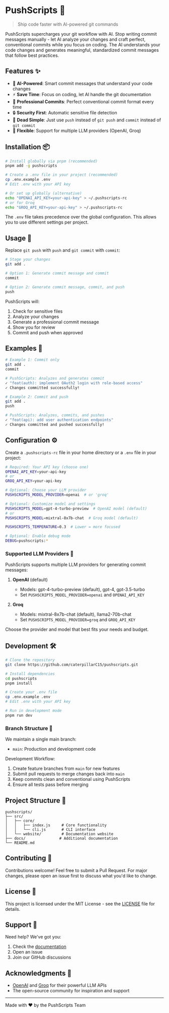 # PushScripts 🚀

> Ship code faster with AI-powered git commands

PushScripts supercharges your git workflow with AI. Stop writing commit messages manually - let AI analyze your changes and craft perfect, conventional commits while you focus on coding. The AI understands your code changes and generates meaningful, standardized commit messages that follow best practices.

## Features ✨

- 🧠 **AI-Powered**: Smart commit messages that understand your code changes
- ⚡ **Save Time**: Focus on coding, let AI handle the git documentation
- 📝 **Professional Commits**: Perfect conventional commit format every time
- 🔒 **Security First**: Automatic sensitive file detection
- 🚀 **Dead Simple**: Just use `push` instead of `git push` and `commit` instead of `git commit`
- 🔄 **Flexible**: Support for multiple LLM providers (OpenAI, Groq)

## Installation 📦

```bash
# Install globally via pnpm (recommended)
pnpm add -g pushscripts

# Create a .env file in your project (recommended)
cp .env.example .env
# Edit .env with your API key

# Or set up globally (alternative)
echo "OPENAI_API_KEY=your-api-key" > ~/.pushscripts-rc
# or for Groq
echo "GROQ_API_KEY=your-api-key" > ~/.pushscripts-rc
```

The `.env` file takes precedence over the global configuration. This allows you to use different settings per project.

## Usage 🚀

Replace `git push` with `push` and `git commit` with `commit`:

```bash
# Stage your changes
git add .

# Option 1: Generate commit message and commit
commit

# Option 2: Generate commit message, commit, and push
push
```

PushScripts will:
1. Check for sensitive files
2. Analyze your changes
3. Generate a professional commit message
4. Show you for review
5. Commit and push when approved

## Examples 📝

```bash
# Example 1: Commit only
git add .
commit

# PushScripts: Analyzes and generates commit
✓ "feat(auth): implement OAuth2 login with role-based access"
✓ Changes committed successfully!

# Example 2: Commit and push
git add .
push

# PushScripts: Analyzes, commits, and pushes
✓ "feat(api): add user authentication endpoints"
✓ Changes committed and pushed successfully!
```

## Configuration ⚙️

Create a `.pushscripts-rc` file in your home directory or a `.env` file in your project:

```bash
# Required: Your API key (choose one)
OPENAI_API_KEY=your-api-key
# or
GROQ_API_KEY=your-api-key

# Optional: Choose your LLM provider
PUSHSCRIPTS_MODEL_PROVIDER=openai  # or 'groq'

# Optional: Customize model and settings
PUSHSCRIPTS_MODEL=gpt-4-turbo-preview  # OpenAI model (default)
# or
PUSHSCRIPTS_MODEL=mixtral-8x7b-chat  # Groq model (default)

PUSHSCRIPTS_TEMPERATURE=0.3  # Lower = more focused

# Optional: Enable debug mode
DEBUG=pushscripts:*
```

### Supported LLM Providers 🤖

PushScripts supports multiple LLM providers for generating commit messages:

1. **OpenAI** (default)
   - Models: gpt-4-turbo-preview (default), gpt-4, gpt-3.5-turbo
   - Set `PUSHSCRIPTS_MODEL_PROVIDER=openai` and `OPENAI_API_KEY`

2. **Groq**
   - Models: mixtral-8x7b-chat (default), llama2-70b-chat
   - Set `PUSHSCRIPTS_MODEL_PROVIDER=groq` and `GROQ_API_KEY`

Choose the provider and model that best fits your needs and budget.

## Development 🛠️

```bash
# Clone the repository
git clone https://github.com/caterpillarC15/pushscripts.git

# Install dependencies
cd pushscripts
pnpm install

# Create your .env file
cp .env.example .env
# Edit .env with your API key

# Run in development mode
pnpm run dev
```

### Branch Structure 🌳

We maintain a single main branch:
- `main`: Production and development code

Development Workflow:
1. Create feature branches from `main` for new features
2. Submit pull requests to merge changes back into `main`
3. Keep commits clean and conventional using PushScripts
4. Ensure all tests pass before merging

## Project Structure 📁

```
pushscripts/
├── src/
│   ├── core/
│   │   ├── index.js     # Core functionality
│   │   └── cli.js       # CLI interface
│   └── website/         # Documentation website
├── docs/               # Additional documentation
└── README.md
```

## Contributing 🤝

Contributions welcome! Feel free to submit a Pull Request. For major changes, please open an issue first to discuss what you'd like to change.

## License 📄

This project is licensed under the MIT License - see the [LICENSE](LICENSE) file for details.

## Support 💬

Need help? We've got you:
1. Check the [documentation](https://github.com/caterpillarC15/pushscripts)
2. Open an issue
3. Join our GitHub discussions

## Acknowledgments 🙏

- [OpenAI](https://openai.com) and [Groq](https://groq.com) for their powerful LLM APIs
- The open-source community for inspiration and support

---
Made with ❤️ by the PushScripts Team